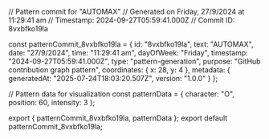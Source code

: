 // Pattern commit for "AUTOMAX"
// Generated on Friday, 27/9/2024 at 11:29:41 am
// Timestamp: 2024-09-27T05:59:41.000Z
// Commit ID: 8vxbfko19la

const patternCommit_8vxbfko19la = {
  id: "8vxbfko19la",
  text: "AUTOMAX",
  date: "27/9/2024",
  time: "11:29:41 am",
  dayOfWeek: "Friday",
  timestamp: "2024-09-27T05:59:41.000Z",
  type: "pattern-generation",
  purpose: "GitHub contribution graph pattern",
  coordinates: {
    x: 28,
    y: 4
  },
  metadata: {
    generatedAt: "2025-07-24T18:03:20.507Z",
    version: "1.0.0"
  }
};

// Pattern data for visualization
const patternData = {
  character: "O",
  position: 60,
  intensity: 3
};

export { patternCommit_8vxbfko19la, patternData };
export default patternCommit_8vxbfko19la;

